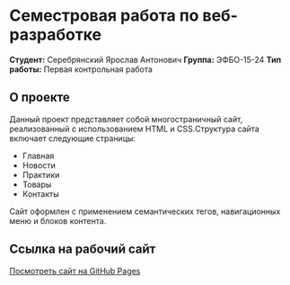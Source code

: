 # Семестровая работа по веб-разработке

**Студент:** Серебрянский Ярослав Антонович
**Группа:** ЭФБО-15-24
**Тип работы:** Первая контрольная работа

## О проекте

Данный проект представляет собой многостраничный сайт, реализованный с использованием HTML и CSS.Структура сайта включает следующие страницы:

- Главная
- Новости
- Практики
- Товары
- Контакты

Сайт оформлен с применением семантических тегов, навигационных меню и блоков контента.

## Ссылка на рабочий сайт

[Посмотреть сайт на GitHub Pages](https://silveryare.github.io/frontend-and-backend-practice/index.html)
